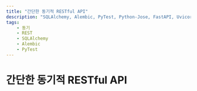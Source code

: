 ```yaml
---
title: "간단한 동기적 RESTful API"
description: "SQLAlchemy, Alembic, PyTest, Python-Jose, FastAPI, Uvicorn을 사용한 간단한 동기적 RESTful API"
tags:
    - 동기
    - REST
    - SQLAlchemy
    - Alembic
    - PyTest
---
```


# 간단한 동기적 RESTful API